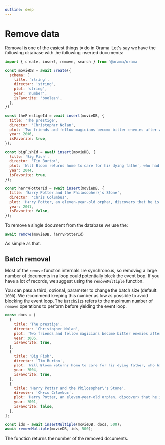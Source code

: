 ```yaml
---
outline: deep
---
```


# Remove data

Removal is one of the easiest things to do in Orama. Let's say we have the
following database with the following inserted documents:

```javascript copy
import { create, insert, remove, search } from '@orama/orama'

const movieDB = await create({
  schema: {
    title: 'string',
    director: 'string',
    plot: 'string',
    year: 'number',
    isFavorite: 'boolean',
  },
})

const thePrestigeId = await insert(movieDB, {
  title: 'The prestige',
  director: 'Christopher Nolan',
  plot: 'Two friends and fellow magicians become bitter enemies after a sudden tragedy. As they devote themselves to this rivalry, they make sacrifices that bring them fame but with terrible consequences.',
  year: 2006,
  isFavorite: true,
});

const bigFishId = await insert(movieDB, {
  title: 'Big Fish',
  director: 'Tim Burton',
  plot: 'Will Bloom returns home to care for his dying father, who had a penchant for telling unbelievable stories. After he passes away, Will tries to find out if his tales were really true.',
  year: 2004,
  isFavorite: true,
});

const harryPotterId = await insert(movieDB, {
  title: 'Harry Potter and the Philosopher\'s Stone',
  director: 'Chris Columbus',
  plot: 'Harry Potter, an eleven-year-old orphan, discovers that he is a wizard and is invited to study at Hogwarts. Even as he escapes a dreary life and enters a world of magic, he finds trouble awaiting him.',
  year: 2001,
  isFavorite: false,
});
```

To remove a single document from the database we use the:

```javascript copy
await remove(movieDB, harryPotterId)
```

As simple as that.

## Batch removal

Most of the `remove` function internals are synchronous, so removing a large
number of documents in a loop could potentially block the event loop. If you
have a lot of records, we suggest using the `removeMultiple` function.

You can pass a third, optional, parameter to change the batch size (default:
`1000`). We recommend keeping this number as low as possible to avoid blocking
the event loop. The `batchSize` refers to the maximum number of `remove`
operations to perform before yielding the event loop.

```javascript copy
const docs = [
  {
    title: 'The prestige',
    director: 'Christopher Nolan',
    plot: 'Two friends and fellow magicians become bitter enemies after a sudden tragedy. As they devote themselves to this rivalry, they make sacrifices that bring them fame but with terrible consequences.',
    year: 2006,
    isFavorite: true,
  },
  {
    title: 'Big Fish',
    director: 'Tim Burton',
    plot: 'Will Bloom returns home to care for his dying father, who had a penchant for telling unbelievable stories. After he passes away, Will tries to find out if his tales were really true.',
    year: 2004,
    isFavorite: true,
  },
  {
    title: 'Harry Potter and the Philosopher\'s Stone',
    director: 'Chris Columbus',
    plot: 'Harry Potter, an eleven-year-old orphan, discovers that he is a wizard and is invited to study at Hogwarts. Even as he escapes a dreary life and enters a world of magic, he finds trouble awaiting him.',
    year: 2001,
    isFavorite: false,
  },
];

const ids = await insertMultiple(movieDB, docs, 500);
await removeMultiple(movieDB, ids, 500);
```

The function returns the number of the removed documents.